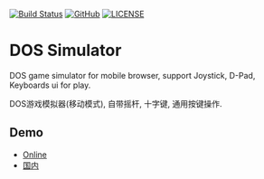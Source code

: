 [![Build Status](https://travis-ci.org/DavidKk/simu-dos.svg?branch=master)](https://travis-ci.org/DavidKk/simu-dos)
[![GitHub](https://img.shields.io/github/license/mashape/apistatus.svg)](https://github.com/DavidKk/simu-dos/blob/master/LICENSE)
[![LICENSE](https://img.shields.io/badge/license-Anti%20996-blue.svg)](https://github.com/996icu/996.ICU/blob/master/LICENSE)

# DOS Simulator

DOS game simulator for mobile browser, support Joystick, D-Pad, Keyboards ui for play.

DOS游戏模拟器(移动模式), 自带摇杆, 十字键, 通用按键操作.

## Demo

- [Online](https://davidkk.github.io/simu-dos/)
- [国内](https://david.gitee.io/simu-dos/)
